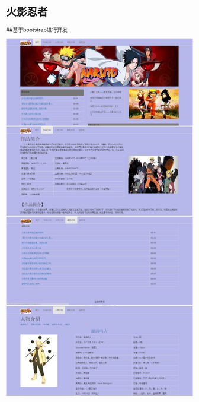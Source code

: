 # 火影忍者
##基于bootstrap进行开发

![image](https://github.com/guoshiqiufeng/lovefood/blob/master/naruto/001.png)
![image](https://github.com/guoshiqiufeng/lovefood/blob/master/naruto/002.png)
![image](https://github.com/guoshiqiufeng/lovefood/blob/master/naruto/003.png)
![image](https://github.com/guoshiqiufeng/lovefood/blob/master/naruto/004.png)